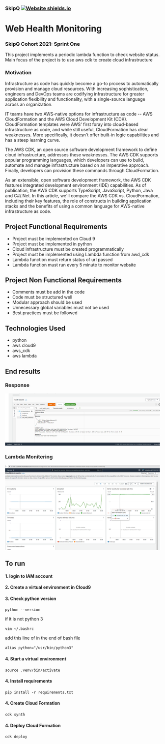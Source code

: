 ### SkipQ [![Website shields.io](https://img.shields.io/website-up-down-green-red/http/shields.io.svg)](https://www.skipq.org/)
# Web Health Monitoring
### SkipQ Cohort 2021: Sprint One 

This project implements a periodic lambda function to check website status. Main focus of the project is to use aws cdk to create cloud infrastructure


### Motivation
Infrastructure as code has quickly become a go-to process to automatically provision and manage cloud resources. With increasing sophistication, engineers and DevOps teams are codifying infrastructure for greater application flexibility and functionality, with a single-source language across an organization.


IT teams have two AWS-native options for infrastructure as code -- AWS CloudFormation and the AWS Cloud Development Kit (CDK). CloudFormation templates were AWS' first foray into cloud-based infrastructure as code, and while still useful, CloudFormation has clear weaknesses. More specifically, it doesn't offer built-in logic capabilities and has a steep learning curve.

The AWS CDK, an open source software development framework to define cloud infrastructure, addresses these weaknesses. The AWS CDK supports popular programming languages, which developers can use to build, automate and manage infrastructure based on an imperative approach. Finally, developers can provision these commands through CloudFormation.

As an extensible, open software development framework, the AWS CDK features integrated development environment (IDE) capabilities. As of publication, the AWS CDK supports TypeScript, JavaScript, Python, Java and C#/.Net. In this article, we'll compare the AWS CDK vs. CloudFormation, including their key features, the role of constructs in building application stacks and the benefits of using a common language for AWS-native infrastructure as code.

## Project Functional Requirements
* Project must be implemented on Cloud 9
* Project must be implemented in python
* Cloud infrastructure must be created programmatically
* Project must be implemented using Lambda function from awd_cdk
* Lambda function must return status of url passed
* Lambda function must run every 5 minute to monitor website

## Project Non Functional Requirements
* Comments must be add in the code
* Code must be structured well
* Modular approach should be used
* Unnecessary global variables must not be used
* Best practices must be followed 


## Technologies Used
* python 
* aws cloud9
* aws_cdk 
* aws lambda

## End results
### Response
![Response_Result](images/Response.png?raw=true "Title")
### Lambda Monitering 
![Moniter_Result](images/Moniter.png?raw=true "Title")

## To run 
#### 1. login to IAM account
#### 2. Create a virtual environment in Cloud9
#### 3. Check python version

`python --version`

if it is not python 3

`vim ~/.bashrc`

add this line of in the end of bash file

`alias python="/usr/bin/python3"`

#### 4. Start a virtual environment

`source .venv/bin/activate`

#### 4. Install requirements

`pip install -r requirements.txt`

#### 4. Create Cloud Formation

`cdk synth`
#### 4. Deploy Cloud Formation

`cdk deploy`
